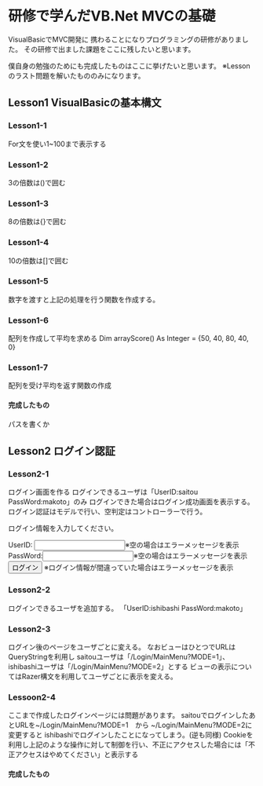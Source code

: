 # 研修で学んだVB.Net MVCの基礎

VisualBasicでMVC開発に
携わることになりプログラミングの研修がありました。
その研修で出ました課題をここに残したいと思います。

僕自身の勉強のためにも完成したものはここに挙げたいと思います。
※Lessonのラスト問題を解いたもののみになります。

## Lesson1 VisualBasicの基本構文
### Lesson1-1

For文を使い1~100まで表示する

### Lesson1-2

3の倍数は()で囲む

### Lesson1-3

8の倍数は{}で囲む

### Lesson1-4
10の倍数は[]で囲む

### Lesson1-5
数字を渡すと上記の処理を行う関数を作成する。

### Lesson1-6
配列を作成して平均を求める
Dim arrayScore() As Integer = {50, 40, 80, 40, 0}

### Lesson1-7
配列を受け平均を返す関数の作成

#### 完成したもの
パスを書くか

## Lesson2 ログイン認証
### Lesson2-1
ログイン画面を作る
ログインできるユーザは「UserID:saitou PassWord:makoto」のみ
ログインできた場合はログイン成功画面を表示する。
ログイン認証はモデルで行い、空判定はコントローラーで行う。

<p>ログイン情報を入力してください。</p>
<form method="post">
UserID:  <input type="text">※空の場合はエラーメッセージを表示<br />
PassWord:<input type="password">※空の場合はエラーメッセージを表示<br />
<input type="submit" value="ログイン">
※ログイン情報が間違っていた場合はエラーメッセージを表示
</form>

### Lesson2-2
ログインできるユーザを追加する。
「UserID:ishibashi PassWord:makoto」

### Lesson2-3
ログイン後のページをユーザごとに変える。
なおビューはひとつでURLはQueryStringを利用し saitouユーザは「/Login/MainMenu?MODE=1」、ishibashiユーザは「/Login/MainMenu?MODE=2」とする
ビューの表示についてはRazer構文を利用してユーザごとに表示を変える。

### Lessoon2-4
ここまで作成したログインページには問題があります。
saitouでログインしたあとURLを~/Login/MainMenu?MODE=1　から ~/Login/MainMenu?MODE=2に変更すると
ishibashiでログインしたことになってしまう。(逆も同様)
Cookieを利用し上記のような操作に対して制御を行い、不正にアクセスした場合には「不正アクセスはやめてください」と表示する

#### 完成したもの
